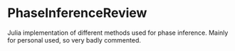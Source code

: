 # PhaseInferenceReview
Julia implementation of different methods used for phase inference. Mainly for personal used, so very badly commented.
